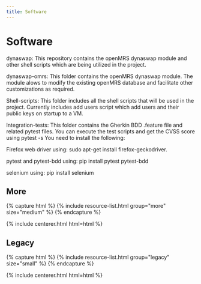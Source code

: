 ```yaml
---
title: Software
---
```


# <i class="fas fa-tools"></i>Software

dynaswap: This repository contains the openMRS dynaswap module and other shell scripts which are being utilized in the project.

dynaswap-omrs: This folder contains the openMRS dynaswap module. The module alows to modify the existing openMRS database and facilitate other customizations as required.

Shell-scripts: This folder includes all the shell scripts that will be used in the project. Currently includes add users script which add users and their public keys on startup to a VM.

Integration-tests: This folder contains the Gherkin BDD .feature file and related pytest files. You can execute the test scripts and get the CVSS score using pytest -s You need to install the following:

Firefox web driver using: sudo apt-get install firefox-geckodriver.

pytest and pytest-bdd using: pip install pytest pytest-bdd

selenium using: pip install selenium
<!-- section break -->
<!-- section break -->

## More

{% capture html %}
{% include resource-list.html group="more" size="medium" %}
{% endcapture %}

{% include centerer.html html=html %}

<!-- section break -->

## Legacy

{% capture html %}
{% include resource-list.html group="legacy" size="small" %}
{% endcapture %}

{% include centerer.html html=html %}
